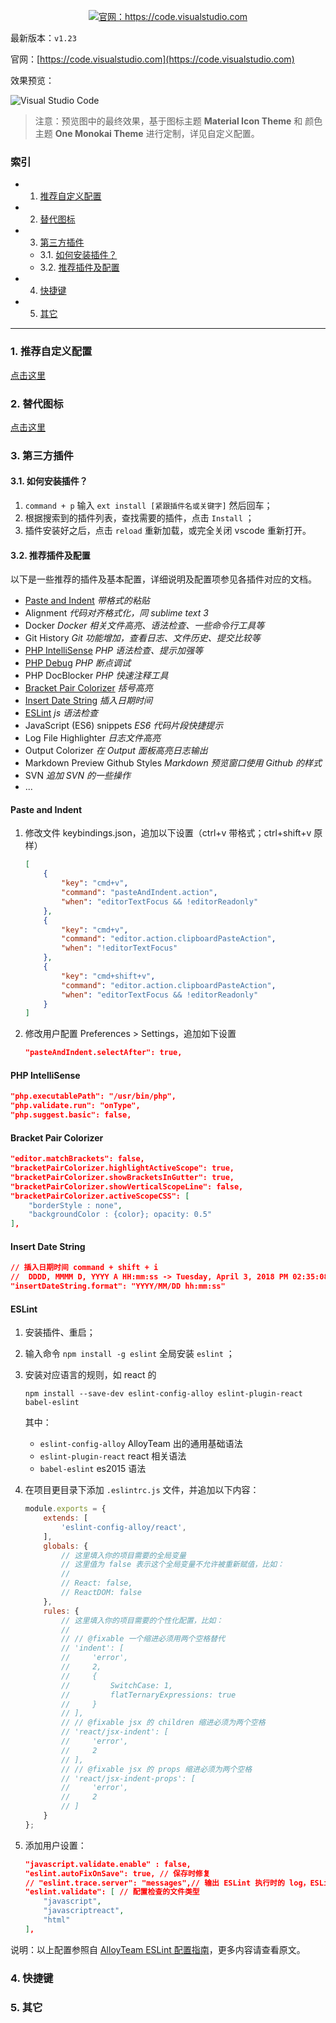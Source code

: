 <p align="center">
	<a href="https://code.visualstudio.com">
		<img src="./icons/vscode.png" attr="vscode logo" title="官网：https://code.visualstudio.com">
	</a>
</p>

最新版本：`v1.23`

官网：[https://code.visualstudio.com](https://code.visualstudio.com)

效果预览：

![Visual Studio Code](./preview.png "Visual Studio Code")

> 注意：预览图中的最终效果，基于图标主题 **Material Icon Theme** 和 颜色主题 **One Monokai Theme** 进行定制，详见自定义配置。

### 索引

- 1. [推荐自定义配置](#1-主题及配色方案)
- 2. [替代图标](#2-替代图标)
- 3. [第三方插件](#3-第三方插件)
	- 3.1. [如何安装插件？](#31-如何安装插件)
	- 3.2. [推荐插件及配置](#32-推荐插件及配置)
- 4. [快捷键](#4-快捷键)
- 5. [其它](#5-其它)

---

### 1. 推荐自定义配置

[点击这里](./settings.md)

### 2. 替代图标

[点击这里](./icons/README.md)

### 3. 第三方插件

#### 3.1. 如何安装插件？

1. `command + p` 输入 `ext install [紧跟插件名或关键字]` 然后回车；
2. 根据搜索到的插件列表，查找需要的插件，点击 `Install` ；
3. 插件安装好之后，点击 `reload` 重新加载，或完全关闭 vscode 重新打开。

#### 3.2. 推荐插件及配置

以下是一些推荐的插件及基本配置，详细说明及配置项参见各插件对应的文档。

- [Paste and Indent](#paste-and-indent) *带格式的粘贴*
- Alignment *代码对齐格式化，同 sublime text 3*
- Docker *Docker 相关文件高亮、语法检查、一些命令行工具等*
- Git History *Git 功能增加，查看日志、文件历史、提交比较等*
- [PHP IntelliSense](#php-intellisense) *PHP 语法检查、提示加强等*
- [PHP Debug](./php_xdebug.md) *PHP 断点调试*
- PHP DocBlocker *PHP 快速注释工具*
- [Bracket Pair Colorizer](#bracket-pair-colorizer) *括号高亮*
- [Insert Date String](#insert-date-string) *插入日期时间*
- [ESLint](#eslint) *js 语法检查*
- JavaScript (ES6) snippets *ES6 代码片段快捷提示*
- Log File Highlighter *日志文件高亮*
- Output Colorizer *在 Output 面板高亮日志输出*
- Markdown Preview Github Styles *Markdown 预览窗口使用 Github 的样式*
- SVN *追加 SVN 的一些操作*
- ...


#### Paste and Indent

1. 修改文件 keybindings.json，追加以下设置（ctrl+v 带格式；ctrl+shift+v 原样）
	
	```json
	[
	    {
	        "key": "cmd+v",
	        "command": "pasteAndIndent.action",
	        "when": "editorTextFocus && !editorReadonly"
	    },
	    {
	        "key": "cmd+v",
	        "command": "editor.action.clipboardPasteAction",
	        "when": "!editorTextFocus"
	    },
	    {
	        "key": "cmd+shift+v",
	        "command": "editor.action.clipboardPasteAction",
	        "when": "editorTextFocus && !editorReadonly"
	    }
	]
	```
	
2. 修改用户配置 Preferences > Settings，追加如下设置
	
	```json
	"pasteAndIndent.selectAfter": true,
	```

#### PHP IntelliSense
	
```json
"php.executablePath": "/usr/bin/php",
"php.validate.run": "onType",
"php.suggest.basic": false,
```

#### Bracket Pair Colorizer
	
```json
"editor.matchBrackets": false,
"bracketPairColorizer.highlightActiveScope": true,
"bracketPairColorizer.showBracketsInGutter": true,
"bracketPairColorizer.showVerticalScopeLine": false,
"bracketPairColorizer.activeScopeCSS": [
    "borderStyle : none",
    "backgroundColor : {color}; opacity: 0.5"
],
```

#### Insert Date String

```json
// 插入日期时间 command + shift + i
//  DDDD, MMMM D, YYYY A HH:mm:ss -> Tuesday, April 3, 2018 PM 02:35:08
"insertDateString.format": "YYYY/MM/DD hh:mm:ss"
```

#### ESLint
	
1. 安装插件、重启；
2. 输入命令 `npm install -g eslint` 全局安装 `eslint` ；
3. 安装对应语言的规则，如 react 的
	
	```
	npm install --save-dev eslint-config-alloy eslint-plugin-react babel-eslint
	```
	
	其中：
	
	- `eslint-config-alloy` AlloyTeam 出的通用基础语法
	- `eslint-plugin-react` react 相关语法
	- `babel-eslint` es2015 语法
4. 在项目更目录下添加 `.eslintrc.js` 文件，并追加以下内容：
	
	```javascript
	module.exports = {
	    extends: [
	        'eslint-config-alloy/react',
	    ],
	    globals: {
	        // 这里填入你的项目需要的全局变量
	        // 这里值为 false 表示这个全局变量不允许被重新赋值，比如：
	        //
	        // React: false,
	        // ReactDOM: false
	    },
	    rules: {
	        // 这里填入你的项目需要的个性化配置，比如：
	        //
	        // // @fixable 一个缩进必须用两个空格替代
	        // 'indent': [
	        //     'error',
	        //     2,
	        //     {
	        //         SwitchCase: 1,
	        //         flatTernaryExpressions: true
	        //     }
	        // ],
	        // // @fixable jsx 的 children 缩进必须为两个空格
	        // 'react/jsx-indent': [
	        //     'error',
	        //     2
	        // ],
	        // // @fixable jsx 的 props 缩进必须为两个空格
	        // 'react/jsx-indent-props': [
	        //     'error',
	        //     2
	        // ]
	    }
	};
	```
	
5. 添加用户设置：
	
	```json
	"javascript.validate.enable" : false,
	"eslint.autoFixOnSave": true, // 保存时修复
	// "eslint.trace.server": "messages",// 输出 ESLint 执行时的 log，ESLint 不生效的时候可以启用看看
	"eslint.validate": [ // 配置检查的文件类型
	    "javascript",
	    "javascriptreact",
	    "html"
	],
	```
	
说明：以上配置参照自 [AlloyTeam ESLint 配置指南](http://www.alloyteam.com/2017/08/13065/)，更多内容请查看原文。


### 4. 快捷键


### 5. 其它



